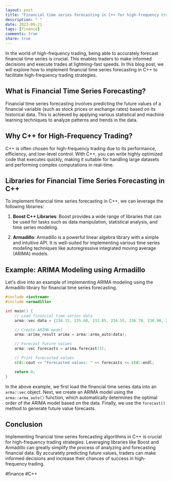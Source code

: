 ```yaml
---
layout: post
title: "Financial time series forecasting in C++ for high-frequency trading"
description: " "
date: 2023-09-21
tags: [finance]
comments: true
share: true
---
```


In the world of high-frequency trading, being able to accurately forecast financial time series is crucial. This enables traders to make informed decisions and execute trades at lightning-fast speeds. In this blog post, we will explore how to implement financial time series forecasting in C++ to facilitate high-frequency trading strategies.

## What is Financial Time Series Forecasting?

Financial time series forecasting involves predicting the future values of a financial variable (such as stock prices or exchange rates) based on its historical data. This is achieved by applying various statistical and machine learning techniques to analyze patterns and trends in the data.

## Why C++ for High-Frequency Trading?

C++ is often chosen for high-frequency trading due to its performance, efficiency, and low-level control. With C++, you can write highly optimized code that executes quickly, making it suitable for handling large datasets and performing complex computations in real-time.

## Libraries for Financial Time Series Forecasting in C++

To implement financial time series forecasting in C++, we can leverage the following libraries:

1. **Boost C++ Libraries**: Boost provides a wide range of libraries that can be used for tasks such as data manipulation, statistical analysis, and time series modeling.

2. **Armadillo**: Armadillo is a powerful linear algebra library with a simple and intuitive API. It is well-suited for implementing various time series modeling techniques like autoregressive integrated moving average (ARIMA) models.

## Example: ARIMA Modeling using Armadillo

Let's dive into an example of implementing ARIMA modeling using the Armadillo library for financial time series forecasting.

```cpp
#include <iostream>
#include <armadillo>

int main() {
    // Load financial time series data
    arma::vec data = {234.15, 235.60, 232.85, 234.55, 236.70, 238.90, 237.65, 240.40, 241.25, 242.80};

    // Create ARIMA model
    arma::arima_result arima = arma::arma_auto(data);

    // Forecast future values
    arma::vec forecasts = arima.forecast(3);

    // Print forecasted values
    std::cout << "Forecasted values: " << forecasts << std::endl;

    return 0;
}
```

In the above example, we first load the financial time series data into an `arma::vec` object. Next, we create an ARIMA model using the `arma::arma_auto()` function, which automatically determines the optimal order of the ARIMA model based on the data. Finally, we use the `forecast()` method to generate future value forecasts.

## Conclusion

Implementing financial time series forecasting algorithms in C++ is crucial for high-frequency trading strategies. Leveraging libraries like Boost and Armadillo can greatly simplify the process of analyzing and forecasting financial data. By accurately predicting future values, traders can make informed decisions and increase their chances of success in high-frequency trading.

#finance #C++